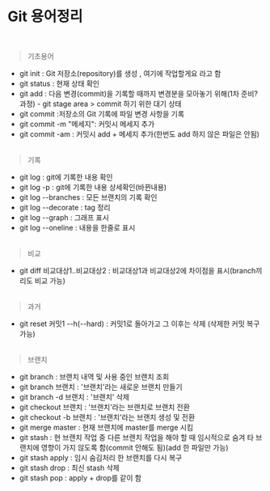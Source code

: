 # Git 용어정리
<br/>

> 기초용어
- git init : Git 저장소(repository)를 생성 , 여기에 작업할게요 라고 함
- git status : 현재 상태 확인
- git add : 다음 변경(commit)을 기록할 때까지 변경분을 모아놓기 위해(1차 준비? 과정) - git stage area > commit 하기 위한 대기 상태
- git commit :저장소의 Git 기록에 파일 변경 사항을 기록
- git commit -m "메세지": 커밋시 메세지 추가
- git commit -am : 커밋시 add + 메세지 추가(한번도 add 하지 않은 파일은 안됨)
<br/><br/>


> 기록
- git log : git에 기록한 내용 확인
- git log -p : git에 기록한 내용 상세확인(바뀐내용)
- git log --branches : 모든 브랜치의 기록 확인
- git log --decorate  : tag 정리
- git log --graph : 그래프 표시
- git log --oneline : 내용을 한줄로 표시
<br/><br/>

> 비교
- git diff 비교대상1..비교대상2 : 비교대상1과 비교대상2에 차이점을 표시(branch끼리도 비교 가능)
<br/><br/>

> 과거
- git reset 커밋1 --h(--hard) : 커밋1로 돌아가고 그 이후는 삭제 (삭제한 커밋 복구 가능)
<br/><br/>

>브랜치
- git branch : 브랜치 내역 및 사용 중인 브랜치 조회
- git branch 브랜치 : '브랜치'라는 새로운 브랜치 만들기
- git branch -d 브랜치 : '브랜치' 삭제
- git checkout 브랜치 : '브랜치'라는 브랜치로 브랜치 전환
- git checkout -b 브랜치 : '브랜치'라는 브랜치 생성 및 전환
- git merge master : 현재 브랜치에 master를 merge 시킴
- git stash : 현 브랜치 작업 중 다른 브랜치 작업을 해야 할 때 임시적으로 숨겨 타 브랜치에 영향이 가지 않도록 함(commit 안해도 됨)(add 한 파일만 가능)
- git stash apply : 임시 숨김처리 한 브랜치를 다시 복구
- git stash drop : 최신 stash 삭제
- git stash pop : apply + drop를 같이 함

